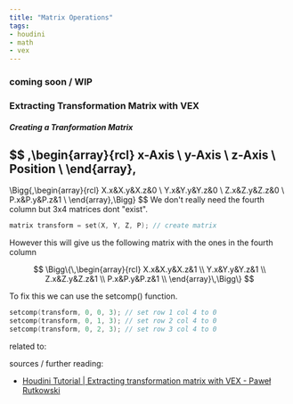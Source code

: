 ```yaml
---
title: "Matrix Operations"
tags:
- houdini
- math
- vex
---
```


### coming soon / WIP

### Extracting Transformation Matrix with VEX

##### Creating a Tranformation Matrix

$$
\,\begin{array}{rcl}
	x-Axis \\
	y-Axis \\
	z-Axis \\
	Position \\
\end{array}\,
-
\Bigg\{\,\begin{array}{rcl}
	X.x&X.y&X.z&0 \\
	Y.x&Y.y&Y.z&0 \\
	Z.x&Z.y&Z.z&0 \\
	P.x&P.y&P.z&1 \\
\end{array}\,\Bigg\}
$$
We don't really need the fourth column but 3x4 matrices dont "exist". 

```C
matrix transform = set(X, Y, Z, P); // create matrix
```

However this will give us the following matrix with the ones in the fourth column

$$
\Bigg\{\,\begin{array}{rcl}
	X.x&X.y&X.z&1 \\
	Y.x&Y.y&Y.z&1 \\
	Z.x&Z.y&Z.z&1 \\
	P.x&P.y&P.z&1 \\
\end{array}\,\Bigg\}
$$

To fix this we can use the setcomp() function.

```C
setcomp(transform, 0, 0, 3); // set row 1 col 4 to 0
setcomp(transform, 0, 1, 3); // set row 2 col 4 to 0
setcomp(transform, 0, 2, 3); // set row 3 col 4 to 0
```



related to:

sources / further reading:
- [Houdini Tutorial | Extracting transformation matrix with VEX - Paweł Rutkowski](https://vimeo.com/284712920)

